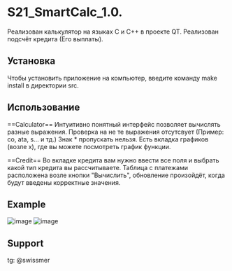 # S21_SmartCalc_1.0.

Реализован калькулятор на языках C и C++ в проекте QT.
Реализован подсчёт кредита (Его выплаты). 

## Установка

Чтобы установить приложение на компьютер, введите команду make install в директории src.

## Использование

==Calculator==
Интуитивно понятный интерфейс позволяет вычислять разные выражения. 
Проверка на не те выражения отсутсвует (Пример: co, ata, s... и тд.)
Знак * пропускать нельзя.
Есть вкладка графиков (возле x), где вы можете посмотреть график функции. 

==Credit==
Во вкладке кредита вам нужно ввести все поля и выбрать какой тип кредита вы рассчитываете.
Таблица с платежами расположена возле кнопки "Вычислить", обновление произойдёт, когда будут введены корректные значения.

## Example

![image](./mics/images/1.png)
![image](./mics/images/2.png)

## Support

tg: @swissmer
